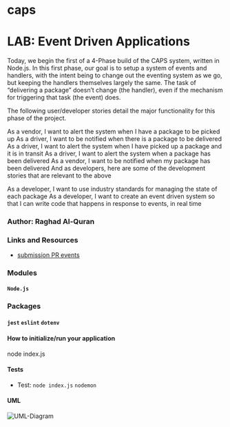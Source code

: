 # caps
# LAB: Event Driven Applications
Today, we begin the first of a 4-Phase build of the CAPS system, written in Node.js. In this first phase, our goal is to setup a system of events and handlers, with the intent being to change out the eventing system as we go, but keeping the handlers themselves largely the same. The task of “delivering a package” doesn’t change (the handler), even if the mechanism for triggering that task (the event) does.

The following user/developer stories detail the major functionality for this phase of the project.

As a vendor, I want to alert the system when I have a package to be picked up
As a driver, I want to be notified when there is a package to be delivered
As a driver, I want to alert the system when I have picked up a package and it is in transit
As a driver, I want to alert the system when a package has been delivered
As a vendor, I want to be notified when my package has been delivered
And as developers, here are some of the development stories that are relevant to the above

As a developer, I want to use industry standards for managing the state of each package
As a developer, I want to create an event driven system so that I can write code that happens in response to events, in real time

### Author: Raghad Al-Quran

### Links and Resources
- [submission PR events]()

### Modules
#### `Node.js`

### Packages
####  `jest` `eslint` `dotenv`

#### How to initialize/run your application
node index.js

#### Tests

- Test: `node index.js` `nodemon`

#### UML
![UML-Diagram](https://miro.medium.com/proxy/1*1zNMKZB4Tuoy68x9MoCl8A.png)









